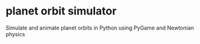 # planet orbit simulator
Simulate and animate planet orbits in Python using PyGame and Newtonian physics
